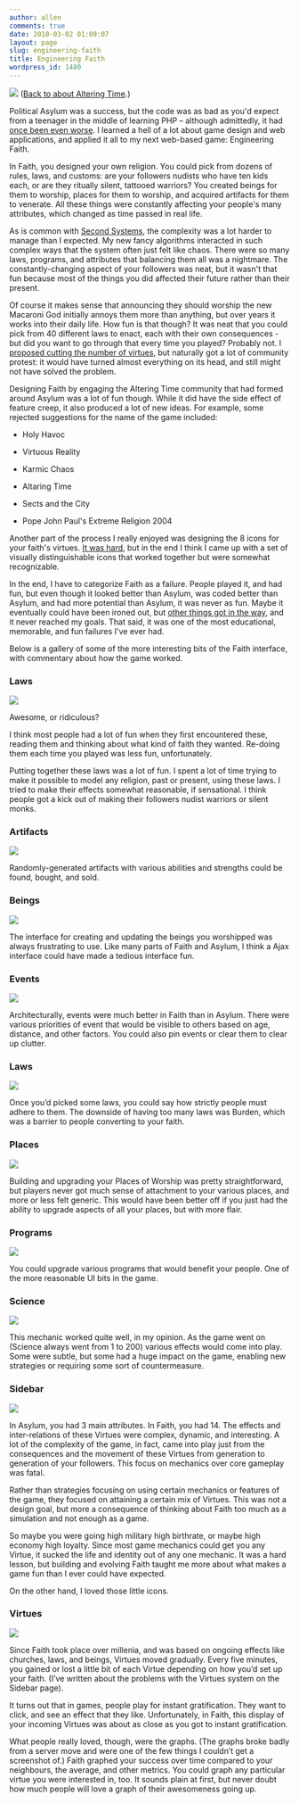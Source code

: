 ```yaml
---
author: allen
comments: true
date: 2010-03-02 01:09:07
layout: page
slug: engineering-faith
title: Engineering Faith
wordpress_id: 1480
---
```


![](/images/wp-uploads/2010/03/logo.png)
([Back to about Altering Time](/altering-time/).)

Political Asylum was a success, but the code was as bad as you'd expect from a teenager in the middle of learning PHP – although admittedly, it had [once been even worse](http://www.antipode.ca/2006/fantasytech-3-goto-fun/). I learned a hell of a lot about game design and web applications, and applied it all to my next web-based game: Engineering Faith.

In Faith, you designed your own religion. You could pick from dozens of rules, laws, and customs: are your followers nudists who have ten kids each, or are they ritually silent, tattooed warriors? You created beings for them to worship, places for them to worship, and acquired artifacts for them to venerate. All these things were constantly affecting your people's many attributes, which changed as time passed in real life.

As is common with [Second Systems](http://en.wikipedia.org/wiki/Second-system_effect), the complexity was a lot harder to manage than I expected. My new fancy algorithms interacted in such complex ways that the system often just felt like chaos. There were so many laws, programs, and attributes that balancing them all was a nightmare. The constantly-changing aspect of your followers was neat, but it wasn't that fun because most of the things you did affected their future rather than their present.

Of course it makes sense that announcing they should worship the new Macaroni God initially annoys them more than anything, but over years it works into their daily life. How fun is that though? It was neat that you could pick from 40 different laws to enact, each with their own consequences - but did you want to go through that every time you played? Probably not. I [proposed cutting the number of virtues](http://www.alteringtime.com/news/2007/virtuosity-more-faith-less-numbers/), but naturally got a lot of community protest: it would have turned almost everything on its head, and still might not have solved the problem.

Designing Faith by engaging the Altering Time community that had formed around Asylum was a lot of fun though. While it did have the side effect of feature creep, it also produced a lot of new ideas. For example, some rejected suggestions for the name of the game included:






* Holy Havoc

* Virtuous Reality

* Karmic Chaos

* Altaring Time

* Sects and the City

* Pope John Paul's Extreme Religion 2004

Another part of the process I really enjoyed was designing the 8 icons for your faith's virtues. [It was hard](http://www.alteringtime.com/news/2005/what-does-loyalty-look-like/), but in the end I think I came up with a set of visually distinguishable icons that worked together but were somewhat recognizable.

In the end, I have to categorize Faith as a failure. People played it, and had fun, but even though it looked better than Asylum, was coded better than Asylum, and had more potential than Asylum, it was never as fun. Maybe it eventually could have been ironed out, but [other things got in the way](http://www.antipode.ca/2008/appled/), and it never reached my goals. That said, it was one of the most educational, memorable, and fun failures I've ever had.

Below is a gallery of some of the more interesting bits of the Faith interface, with commentary about how the game worked.

### Laws

![](/images/wp-uploads/2010/03/all-laws.png)

Awesome, or ridiculous?

I think most people had a lot of fun when they first encountered these, reading them and thinking about what kind of faith they wanted. Re-doing them each time you played was less fun, unfortunately.

Putting together these laws was a lot of fun. I spent a lot of time trying to make it possible to model any religion, past or present, using these laws. I tried to make their effects somewhat reasonable, if sensational. I think people got a kick out of making their followers nudist warriors or silent monks.

### Artifacts

![](/images/wp-uploads/2010/03/artifacts.png)

Randomly-generated artifacts with various abilities and strengths could be found, bought, and sold.

### Beings

![](/images/wp-uploads/2010/03/beings.png)

The interface for creating and updating the beings you worshipped was always frustrating to use. Like many parts of Faith and Asylum, I think a Ajax interface could have made a tedious interface fun.

### Events

![](/images/wp-uploads/2010/03/events.png)

Architecturally, events were much better in Faith than in Asylum. There were various priorities of event that would be visible to others based on age, distance, and other factors. You could also pin events or clear them to clear up clutter.

### Laws

![](/images/wp-uploads/2010/03/laws.png)

Once you’d picked some laws, you could say how strictly people must adhere to them. The downside of having too many laws was Burden, which was a barrier to people converting to your faith.

### Places

![](/images/wp-uploads/2010/03/places.png)

Building and upgrading your Places of Worship was pretty straightforward, but players never got much sense of attachment to your various places, and more or less felt generic. This would have been better off if you just had the ability to upgrade aspects of all your places, but with more flair.

### Programs

![](/images/wp-uploads/2010/03/programs.png)

You could upgrade various programs that would benefit your people. One of the more reasonable UI bits in the game.

### Science

![](/images/wp-uploads/2010/03/science.png)

This mechanic worked quite well, in my opinion. As the game went on (Science always went from 1 to 200) various effects would come into play. Some were subtle, but some had a huge impact on the game, enabling new strategies or requiring some sort of countermeasure.

### Sidebar

![](/images/wp-uploads/2010/03/sidebar.png)

In Asylum, you had 3 main attributes. In Faith, you had 14. The effects and inter-relations of these Virtues were complex, dynamic, and interesting. A lot of the complexity of the game, in fact, came into play just from the consequences and the movement of these Virtues from generation to generation of your followers. This focus on mechanics over core gameplay was fatal.

Rather than strategies focusing on using certain mechanics or features of the game, they focused on attaining a certain mix of Virtues. This was not a design goal, but more a consequence of thinking about Faith too much as a simulation and not enough as a game.

So maybe you were going high military high birthrate, or maybe high economy high loyalty. Since most game mechanics could get you any Virtue, it sucked the life and identity out of any one mechanic. It was a hard lesson, but building and evolving Faith taught me more about what makes a game fun than I ever could have expected.

On the other hand, I loved those little icons.

### Virtues

![](/images/wp-uploads/2010/03/virtues.png)

Since Faith took place over millenia, and was based on ongoing effects like churches, laws, and beings, Virtues moved gradually. Every five minutes, you gained or lost a little bit of each Virtue depending on how you’d set up your faith. (I’ve written about the problems with the Virtues system on the Sidebar page).

It turns out that in games, people play for instant gratification. They want to click, and see an effect that they like. Unfortunately, in Faith, this display of your incoming Virtues was about as close as you got to instant gratification.

What people really loved, though, were the graphs. (The graphs broke badly from a server move and were one of the few things I couldn’t get a screenshot of.) Faith graphed your success over time compared to your neighbours, the average, and other metrics. You could graph any particular virtue you were interested in, too. It sounds plain at first, but never doubt how much people will love a graph of their awesomeness going up.
